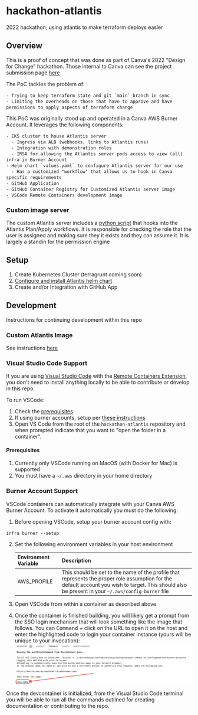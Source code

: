 # hackathon-atlantis
2022 hackathon, using atlantis to make terraform deploys easier

## Overview

This is a proof of concept that was done as part of Canva's 2022 "Design for Change" hackathon.  Those internal to Canva can see the project submission page [here](https://canvadev.atlassian.net/wiki/spaces/HACK/pages/2718828978/Better+Infra+Changes+with+Atlantis)

The PoC tackles the problem of:

    - Trying to keep terraform state and git `main` branch in sync
    - Limiting the overheads on those that have to approve and have permissions to apply aspects of terraform change

This PoC was originally stood up and operated in a Canva AWS Burner Account.  It leverages the following components:

    - EKS cluster to house Atlantis server
      - Ingress via ALB (webhooks, links to Atlantis runs)
      - Integration with demonstration roles 
      - IRSA for allowing the Atlantis server pods access to view (all) infra in Burner Account
    - Helm chart `values.yaml` to configure Atlantis server for our use
      - Has a customized "workflow" that allows us to hook in Canva specific requirements
    - GitHub Application
    - GitHub Container Registry for Customized Atlantis server image
    - VSCode Remote Containers development image

### Custom image server

The custom Atlantis server includes a [python script](docker/python/role_checker.py) that hooks into the Atlantis Plan/Apply workflows.  It is responsible for checking the role that the user is assigned and making sure they it exists and they can assume it.  It is largely a standin for the permission engine

## Setup

1. Create Kubernetes Cluster (terragrunt coming soon)
2. [Configure and install Atlantis helm chart](helm/atlantis/README.md)
3. Create and/or Integration with GitHub App

## Development

Instructions for continuing development within this repo

### Custom Atlantis Image

See instructions [here](docker/README.md)
### Visual Studio Code Support

If you are using [Visual Studio Code](https://code.visualstudio.com/) with the [Remote Containers Extension](https://marketplace.visualstudio.com/items?itemName=ms-vscode-remote.remote-containers), you don't need to install anything locally to be able to contribute or develop in this repo.

To run VSCode:

1. Check the [prerequisites](#prereq)
2. If using burner accounts, setup per [these instructions](#burner)
3. Open VS Code from the root of the `hackathon-atlantis` repository and when prompted indicate that you want to "open the folder in a container".

#### <a name="prereq"></a>Prerequisites

1. Currently only VSCode running on MacOS (with Docker for Mac) is supported
2. You must have a `~/.aws` directory in your home directory
   
### <a name="burner"></a>Burner Account Support

VSCode containers can automatically integrate with your Canva AWS Burner Account.  To activate it automatically you must do the following:

1. Before opening VSCode, setup your burner account config with:
```
infra burner --setup
```
2. Set the following environment variables in your host environment

    | Environment Variable   | Description    |
    |--------------- | --------------- |
    | AWS_PROFILE    | This should be set to the name of the profile that represents the proper role assumption for the default account you wish to target.  This should also be present in your `~/.aws/config-burner` file

3. Open VSCode from within a container as described above
4. Once the container is finished building, you will likely get a prompt from the SSO login mechanism that will look something like the image that follows.  You can <kbd>Command</kbd> + click on the URL to open it on the host and enter the highlighted code to login your container instance (yours will be unique to your invocation):
    ![sso-prompt.jpg](docs/sso-prompt.jpg)

Once the devcontainer is initialized, from the Visual Studio Code terminal you will be able to run all the commands outlined for creating documentation or contributing to the repo.
